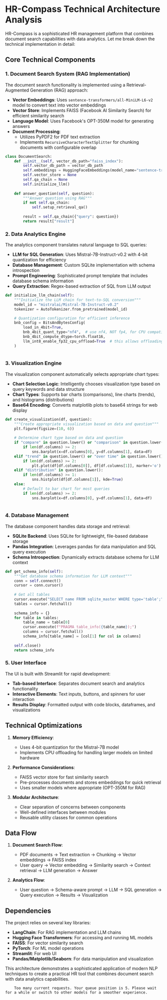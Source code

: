 # HR-Compass Technical Architecture Analysis

HR-Compass is a sophisticated HR management platform that combines document search capabilities with data analytics. Let me break down the technical implementation in detail:

## Core Technical Components

### 1. Document Search System (RAG Implementation)

The document search functionality is implemented using a Retrieval-Augmented Generation (RAG) approach:

- **Vector Embeddings**: Uses `sentence-transformers/all-MiniLM-L6-v2` model to convert text into vector embeddings
- **Vector Store**: Implements FAISS (Facebook AI Similarity Search) for efficient similarity search
- **Language Model**: Uses Facebook's OPT-350M model for generating answers
- **Document Processing**: 
  - Utilizes PyPDF2 for PDF text extraction
  - Implements `RecursiveCharacterTextSplitter` for chunking documents with configurable overlap

```python:/Users/sarvajeethuk/Desktop/HR-Compass/app/document_search.py
class DocumentSearch:
    def __init__(self, vector_db_path="faiss_index"):
        self.vector_db_path = vector_db_path
        self.embeddings = HuggingFaceEmbeddings(model_name="sentence-transformers/all-MiniLM-L6-v2")
        self.vector_store = None
        self.qa_chain = None
        self.initialize_llm()
    
    def answer_question(self, question):
        """Answer question using RAG"""
        if not self.qa_chain:
            self.setup_retrieval_qa()
        
        result = self.qa_chain({"query": question})
        return result["result"]
```

### 2. Data Analytics Engine

The analytics component translates natural language to SQL queries:

- **LLM for SQL Generation**: Uses Mistral-7B-Instruct-v0.2 with 4-bit quantization for efficiency
- **Database Management**: Custom SQLite implementation with schema introspection
- **Prompt Engineering**: Sophisticated prompt template that includes database schema information
- **Query Extraction**: Regex-based extraction of SQL from LLM output

```python:/Users/sarvajeethuk/Desktop/HR-Compass/app/data_analytics.py
def initialize_llm_chain(self):
    """Initialize the LLM chain for text-to-SQL conversion"""
    model_id = "mistralai/Mistral-7B-Instruct-v0.2"
    tokenizer = AutoTokenizer.from_pretrained(model_id)

    # Quantization configuration for efficient inference
    bnb_config = BitsAndBytesConfig(
        load_in_4bit=True,
        bnb_4bit_quant_type="nf4",  # use nf4, NOT fp4, for CPU compatibility
        bnb_4bit_compute_dtype=torch.float16,
        llm_int8_enable_fp32_cpu_offload=True  # this allows offloading to CPU in 32-bit
    )
    
```

### 3. Visualization Engine

The visualization component automatically selects appropriate chart types:

- **Chart Selection Logic**: Intelligently chooses visualization type based on query keywords and data structure
- **Chart Types**: Supports bar charts (comparisons), line charts (trends), and histograms (distributions)
- **Base64 Encoding**: Converts matplotlib plots to base64 strings for web display

```python:/Users/sarvajeethuk/Desktop/HR-Compass/app/utils/visualization.py
def create_visualization(df, question):
    """Create appropriate visualization based on data and question"""
    plt.figure(figsize=(10, 6))
    
    # Determine chart type based on data and question
    if "compare" in question.lower() or "comparison" in question.lower():
        if len(df.columns) >= 2:
            sns.barplot(x=df.columns[0], y=df.columns[1], data=df)
    elif "trend" in question.lower() or "over time" in question.lower():
        if len(df.columns) >= 2:
            plt.plot(df[df.columns[0]], df[df.columns[1]], marker='o')
    elif "distribution" in question.lower():
        if len(df.columns) >= 1:
            sns.histplot(df[df.columns[1]], kde=True)
    else:
        # Default to bar chart for most queries
        if len(df.columns) >= 2:
            sns.barplot(x=df.columns[0], y=df.columns[1], data=df)
    
```

### 4. Database Management

The database component handles data storage and retrieval:

- **SQLite Backend**: Uses SQLite for lightweight, file-based database storage
- **Pandas Integration**: Leverages pandas for data manipulation and SQL query execution
- **Schema Introspection**: Dynamically extracts database schema for LLM context

```python:/Users/sarvajeethuk/Desktop/HR-Compass/app/utils/db_manager.py
def get_schema_info(self):
    """Get database schema information for LLM context"""
    conn = self.connect()
    cursor = conn.cursor()
    
    # Get all tables
    cursor.execute("SELECT name FROM sqlite_master WHERE type='table';")
    tables = cursor.fetchall()
    
    schema_info = {}
    for table in tables:
        table_name = table[0]
        cursor.execute(f"PRAGMA table_info({table_name});")
        columns = cursor.fetchall()
        schema_info[table_name] = [col[1] for col in columns]
    
    self.close()
    return schema_info
```

### 5. User Interface

The UI is built with Streamlit for rapid development:

- **Tab-based Interface**: Separates document search and analytics functionality
- **Interactive Elements**: Text inputs, buttons, and spinners for user interaction
- **Results Display**: Formatted output with code blocks, dataframes, and visualizations

## Technical Optimizations

1. **Memory Efficiency**:
   - Uses 4-bit quantization for the Mistral-7B model
   - Implements CPU offloading for handling larger models on limited hardware

2. **Performance Considerations**:
   - FAISS vector store for fast similarity search
   - Pre-processes documents and stores embeddings for quick retrieval
   - Uses smaller models where appropriate (OPT-350M for RAG)

3. **Modular Architecture**:
   - Clear separation of concerns between components
   - Well-defined interfaces between modules
   - Reusable utility classes for common operations

## Data Flow

1. **Document Search Flow**:
   - PDF documents → Text extraction → Chunking → Vector embeddings → FAISS index
   - User query → Vector embedding → Similarity search → Context retrieval → LLM generation → Answer

2. **Analytics Flow**:
   - User question → Schema-aware prompt → LLM → SQL generation → Query execution → Results → Visualization

## Dependencies

The project relies on several key libraries:

- **LangChain**: For RAG implementation and LLM chains
- **Hugging Face Transformers**: For accessing and running ML models
- **FAISS**: For vector similarity search
- **PyTorch**: For ML model operations
- **Streamlit**: For web UI
- **Pandas/Matplotlib/Seaborn**: For data manipulation and visualization

This architecture demonstrates a sophisticated application of modern NLP techniques to create a practical HR tool that combines document search with data analytics capabilities.

        Too many current requests. Your queue position is 5. Please wait for a while or switch to other models for a smoother experience.
